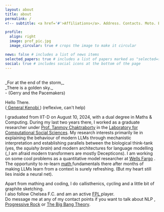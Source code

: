 ```yaml
---
layout: about
title: about
permalink: /
<!-- subtitle: <a href='#'>Affiliations</a>. Address. Contacts. Moto. Etc.)-->

profile:
  align: right
  image: prof_pic.jpg
  image_circular: true # crops the image to make it circular

news: false # includes a list of news items
selected_papers: true # includes a list of papers marked as "selected={true}"
social: true # includes social icons at the bottom of the page
---
```


<br>
_For at the end of the storm,_<br>
_There is a golden sky._<br>
- (Gerry and the Pacemakers)
<br>

Hello There.<br>
(<a href = 'https://www.youtube.com/watch?v=rEq1Z0bjdwc'> General Kenobi </a>) (reflexive, can't help) <br>

I graduated from IIT-D on August 10, 2024, with a dual degree in Maths & Computing. During my last two years there, I worked as a graduate researcher under <a href = 'https://tanmoychak.com/'>Prof. Tanmoy Chaktraborty</a> in the <a href = 'lcs2.in'>Laboratory for Computational Social Sciences</a>. My research interests primarily lie in explaining the behaviour of modern LLMs through mechanistic interpretation and establishing parallels between the biological think-tank (yes, the _squishy brain_) and modern architectures for language modelling (_I am afraid modern transformers are mostly Decepticons). I am working on some cool problems as a quantitative model researcher at <a href = 'wellsfargo.com'>Wells Fargo</a> . The opportunity to re-learn <a href = 'https://www.math.uchicago.edu/~lawler/finbook.pdf'> math </a> fundamentals there after months of making LLMs learn from a context is surely refreshing. (But my heart still lies inside a neural net). <br>

Apart from mathing and coding, I do callisthenics, cycling and a little bit of graphite sketching.<br>
I also follow Chelsea F.C. and am an active <a href = https://fantasy.premierleague.com/entry/7736456/history> FPL </a> player.<br>
Do message me at any of my contact points if you want to talk about NLP <a href = 'https://www.youtube.com/watch?v=84Tq-eAJIk4'>, Progressive Rock</a> or <a href = 'https://www.youtube.com/watch?v=sJQ_QvNGhHc'>The Big Bang Theory</a>.


<!--Put your address / P.O. box / other info right below your picture. You can also disable any of these elements by editing `profile` property of the YAML header of your `_pages/about.md`. Edit `_bibliography/papers.bib` and Jekyll will render your [publications page](/al-folio/publications/) automatically.-->

<!--Link to your social media connections, too. This theme is set up to use [Font Awesome icons](https://fontawesome.com/) and [Academicons](https://jpswalsh.github.io/academicons/), like the ones below. Add your Facebook, Twitter, LinkedIn, Google Scholar, or just disable all of them.-->


